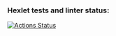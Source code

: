 ### Hexlet tests and linter status:
[![Actions Status](https://github.com/helnwein/python-project-lvl1/workflows/hexlet-check/badge.svg)](https://github.com/helnwein/python-project-lvl1/actions)